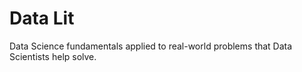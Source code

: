 # Data Lit

Data Science fundamentals applied to real-world problems that Data Scientists help solve.
